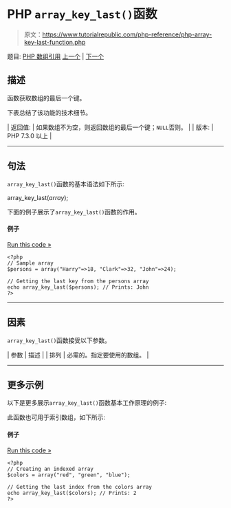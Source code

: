 # PHP `array_key_last()`函数

> 原文：<https://www.tutorialrepublic.com/php-reference/php-array-key-last-function.php>

题目: [PHP 数组引用](php-array-functions.php) [上一个](php-array-key-first-function.php) | [下一个](php-array-keys-function.php)

## 描述

函数获取数组的最后一个键。

下表总结了该功能的技术细节。

| 返回值: | 如果数组不为空，则返回数组的最后一个键；`NULL`否则。 |
| 版本: | PHP 7.3.0 以上 |

* * *

## 句法

`array_key_last()`函数的基本语法如下所示:

array_key_last(*array*);

下面的例子展示了`array_key_last()`函数的作用。

#### 例子

[Run this code »](../codelab.php?topic=php&file=get-the-last-key-of-an-array "Run this code to view the output")

```
<?php
// Sample array
$persons = array("Harry"=>18, "Clark"=>32, "John"=>24);

// Getting the last key from the persons array
echo array_key_last($persons); // Prints: John
?>
```

* * *

## 因素

`array_key_last()`函数接受以下参数。

| 参数 | 描述 |
| 排列 | 必需的。指定要使用的数组。 |

* * *

## 更多示例

以下是更多展示`array_key_last()`函数基本工作原理的例子:

此函数也可用于索引数组，如下所示:

#### 例子

[Run this code »](../codelab.php?topic=php&file=get-the-last-index-of-an-array "Run this code to view the output")

```
<?php
// Creating an indexed array
$colors = array("red", "green", "blue");

// Getting the last index from the colors array
echo array_key_last($colors); // Prints: 2
?>
```